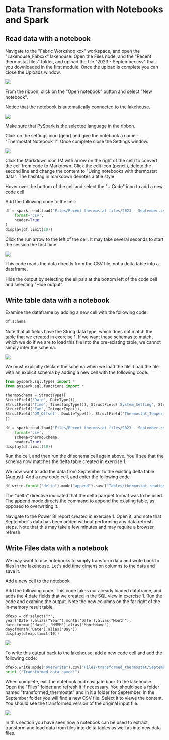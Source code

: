 # Data Transformation with Notebooks and Spark

## Read **data with a** notebook

Navigate to the "Fabric Workshop xxx" workspace, and open the "Lakehouse_Fabxxx" lakehouse. Open the Files node, and the "Recent thermostat files" folder, and upload the file "2023 - September.csv" that you downloaded in the first module. Once the upload is complete you can close the Uploads window.

![](assets/20240319_105603_image.png)

From the ribbon, click on the "Open notebook" button and select "New notebook".

Notice that the notebook is automatically connected to the lakehouse.

![](assets/20240319_105722_image.png)

Make sure that PySpark is the selected language in the ribbon.

Click on the settings icon (gear) and give the notebook a name - "Thermostat Notebook 1". Once complete close the Settings window.

![](assets/20240319_105930_image.png)

Click the Markdown icon (M with arrow on the right of the cell) to convert the cell from code to Markdown. Click the edit icon (pencil), delete the second line and change the content to "Using notebooks with thermostat data". The hashtag in markdown denotes a title style

Hover over the bottom of the cell and select the "+ Code" icon to add a new code cell

Add the following code to the cell:

```Python
df = spark.read.load('Files/Recent thermostat files/2023 - September.csv',
    format='csv',
    header=True
)
display(df.limit(10))
```

Click the run arrow to the left of the cell. It may take several seconds to start the session the first time.

![](assets/20240319_110326_image.png)

This code reads the data directly from the CSV file, not a delta table into a dataframe.

Hide the output by selecting the ellipsis at the bottom left of the code cell and selecting "Hide output".

## Write **table** data with a notebook

Examine the dataframe by adding a new cell with the following code:

```Python
df.schema
```

Note that all fields have the String data type, which does not match the table that we created in exercise 1. If we want these schemas to match, which we do if we are to load this file into the pre-existing table, we cannot simply infer the schema.

![](assets/20240319_111031_image.png)

We must explicitly declare the schema when we load the file. Load the file with an explicit schema by adding a new cell with the following code:

```Python
from pyspark.sql.types import *
from pyspark.sql.functions import *

thermoSchema = StructType([
StructField('Date', DateType()), 
StructField('Time', TimestampType()), StructField('System_Setting', StringType()), StructField('System_Mode', StringType()), StructField('Calendar_Event', StringType()), StructField('Program_Mode', StringType()), StructField('Cool_Set_Temp', DoubleType()), StructField('Heat_Set_Temp', DoubleType()), StructField('Current_Temp', DoubleType()), StructField('Current_Humidity', IntegerType()), StructField('Outdoor_Temp', DoubleType()), StructField('Wind_Speed', IntegerType()), StructField('Cool_Stage_1', IntegerType()), StructField('Cool_Stage_2', IntegerType()), StructField('Heat_Stage_1', IntegerType()), StructField('Heat_Stage_2', IntegerType()), StructField('Aux_Heat_1', IntegerType()), 
StructField('Fan', IntegerType()), 
StructField('DM_Offset', DoubleType()), StructField('Thermostat_Temperature', DoubleType()), StructField('Thermostat_Humidity', IntegerType()), StructField('Thermostat_Motion', IntegerType())
])

df = spark.read.load('Files/Recent thermostat files/2023 - September.csv',
    format='csv',
    schema=thermoSchema,
    header=True)
display(df.limit(10))

```

Run the cell, and then run the df.schema cell again above. You'll see that the schema now matches the delta table created in exercise 1.

We now want to add the data from September to the existing delta table (August). Add a new code cell, and enter the following code

```Python
df.write.format("delta").mode("append").save("Tables/thermostat_readings")
```

The "delta" directive indicated that the delta parquet format was to be used. The append mode directs the command to append the existing table, as opposed to overwriting it.

Navigate to the Power BI report created in exercise 1. Open it, and note that September's data has been added without performing any data refresh steps. Note that this may take a few minutes and may require a browser refresh.

## Write Files data with a notebook

We may want to use notebooks to simply transform data and write back to files in the lakehouse. Let's add time dimension columns to the data and save it.

Add a new cell to the notebook

Add the following code. This code takes our already loaded dataframe, and adds the 4 date fields that we created in the SQL view in exercise 1. Run the code and examine the output. Note the new columns on the far right of the in-memory result table.

```
dfexp = df.select("*", year('Date').alias("Year"),month('Date').alias("Month"), date_format('date', 'MMMM').alias("MonthName"), dayofmonth('Date').alias("Day"))
display(dfexp.limit(10))
```

![](assets/20240319_112322_image.png)

To write this output back to the lakehouse, add a new code cell and add the following code:

```Python
dfexp.write.mode("overwrite").csv('Files/transformed_thermostat/September2023')
print ("Transformed data saved!")
```

When complete, exit the notebook and navigate back to the lakehouse. Open the "Files" folder and refresh it if necessary. You should see a folder named "transformed_thermostat" and in it a folder for September. In the September folder you will find a new CSV file. Select it to viewe the content. You should see the transformed version of the original input file.

![](assets/20240319_135250_image.png)

In this section you have seen how a notebook can be used to extract, transform and load data from files into delta tables as well as into new data files.
